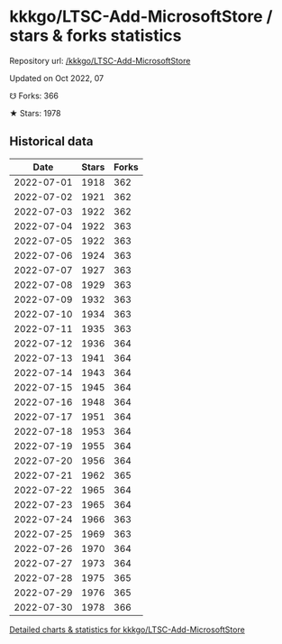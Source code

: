 # kkkgo/LTSC-Add-MicrosoftStore / stars & forks statistics

Repository url: [/kkkgo/LTSC-Add-MicrosoftStore](https://github.com/kkkgo/LTSC-Add-MicrosoftStore)

Updated on Oct 2022, 07

☋ Forks: 366

★ Stars: 1978

## Historical data
| Date | Stars | Forks |
|------|-------|-------|
| 2022-07-01 | 1918 | 362 | 
| 2022-07-02 | 1921 | 362 | 
| 2022-07-03 | 1922 | 362 | 
| 2022-07-04 | 1922 | 363 | 
| 2022-07-05 | 1922 | 363 | 
| 2022-07-06 | 1924 | 363 | 
| 2022-07-07 | 1927 | 363 | 
| 2022-07-08 | 1929 | 363 | 
| 2022-07-09 | 1932 | 363 | 
| 2022-07-10 | 1934 | 363 | 
| 2022-07-11 | 1935 | 363 | 
| 2022-07-12 | 1936 | 364 | 
| 2022-07-13 | 1941 | 364 | 
| 2022-07-14 | 1943 | 364 | 
| 2022-07-15 | 1945 | 364 | 
| 2022-07-16 | 1948 | 364 | 
| 2022-07-17 | 1951 | 364 | 
| 2022-07-18 | 1953 | 364 | 
| 2022-07-19 | 1955 | 364 | 
| 2022-07-20 | 1956 | 364 | 
| 2022-07-21 | 1962 | 365 | 
| 2022-07-22 | 1965 | 364 | 
| 2022-07-23 | 1965 | 364 | 
| 2022-07-24 | 1966 | 363 | 
| 2022-07-25 | 1969 | 363 | 
| 2022-07-26 | 1970 | 364 | 
| 2022-07-27 | 1973 | 364 | 
| 2022-07-28 | 1975 | 365 | 
| 2022-07-29 | 1976 | 365 | 
| 2022-07-30 | 1978 | 366 | 


[Detailed charts & statistics for kkkgo/LTSC-Add-MicrosoftStore](https://reviewgithub.com/rep/kkkgo/LTSC-Add-MicrosoftStore)
